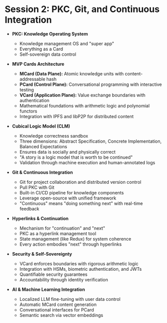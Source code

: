 # Session 2: PKC, Git, and Continuous Integration

* **PKC: Knowledge Operating System**
  * Knowledge management OS and "super app"
  * Everything as a Card
  * Self-sovereign data control

* **MVP Cards Architecture**
  * **MCard (Data Plane):** Atomic knowledge units with content-addressable hash
  * **PCard (Control Plane):** Conversational programming with interactive testing
  * **VCard (Application Plane):** Value exchange boundaries with authentication
  * Mathematical foundations with arithmetic logic and polynomial functors
  * Integration with IPFS and libP2P for distributed content

* **Cubical Logic Model (CLM)**
  * Knowledge correctness sandbox
  * Three dimensions: Abstract Specification, Concrete Implementation, Balanced Expectations
  * Ensures data is socially and physically correct
  * "A story is a logic model that is worth to be continued"
  * Validation through machine execution and human-annotated logs

* **Git & Continuous Integration**
  * Git for project collaboration and distributed version control
  * Pull PKC with Git
  * Built-in CI/CD pipeline for knowledge components
  * Leverage open-source with unified framework
  * "Continuous" means "doing something next" with real-time feedback

* **Hyperlinks & Continuation**
  * Mechanism for "continuation" and "next"
  * PKC as a hyperlink management tool
  * State management (like Redux) for system coherence
  * Every action embodies "next" through hyperlinks

* **Security & Self-Sovereignty**
  * VCard enforces boundaries with rigorous arithmetic logic
  * Integration with HSMs, biometric authentication, and JWTs
  * Quantifiable security guarantees
  * Accountability through identity verification

* **AI & Machine Learning Integration**
  * Localized LLM fine-tuning with user data control
  * Automatic MCard content generation
  * Conversational interfaces for PCard
  * Semantic search via vector embeddings